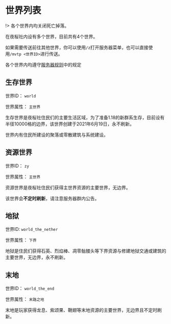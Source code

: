 # 世界列表

!> 各个世界内均关闭死亡掉落。

在夜桜社内设有多个世界，目前共有4个世界。

如果需要传送前往其他世界，你可以使用`/z`打开服务器菜单，也可以直接使用`/mvtp <世界ID>`进行传送。

各个世界内均遵守[服务器规则](NS_Server/rules.md)中的规定

## 生存世界

世界ID： `world`

世界属性： `主世界`

生存世界是夜桜社住民们的主要生活区域，为了准备1.18的新群系生存，目前设有半径10000格的边界，该世界创建于2021年6月19日，永不刷新。

世界内有住民所建设的聚落或零散建筑与系统建设。

## 资源世界

世界ID： `zy`

世界属性： `主世界`

资源世界是夜桜社住民们获得主世界资源的主要世界，无边界。

该世界会**不定时刷新**，请注意服务器群内公告。

## 地狱

世界ID: `world_the_nether`

世界属性： `下界`

地狱是住民们获得石英、烈焰棒、凋零骷髅头等下界资源与修建地狱交通或建筑的主要世界，无边界，永不刷新。

## 末地

世界ID： `world_the_end`

世界属性： `末路之地`

末地是玩家获得龙息、紫颂果、鞘翅等末地资源的主要世界，无边界且不定时刷新。
